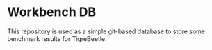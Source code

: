 # Workbench DB

This repository is used as a simple git-based database to store some benchmark results for
TigreBeetle.
